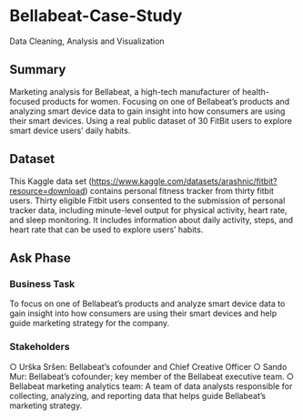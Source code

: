 # Bellabeat-Case-Study
Data Cleaning, Analysis and Visualization

## Summary

Marketing analysis for Bellabeat, a high-tech manufacturer of health-focused products for women. Focusing on one of Bellabeat’s products and analyzing smart device data to gain insight into how consumers are using their smart devices. Using a real public dataset of 30 FitBit users to explore smart device users’ daily habits.

## Dataset
This Kaggle data set (https://www.kaggle.com/datasets/arashnic/fitbit?resource=download) contains personal fitness tracker from thirty fitbit users. Thirty eligible Fitbit users consented to the submission of personal tracker data, including minute-level output for physical activity, heart rate, and sleep monitoring. It includes information about daily activity, steps, and heart rate that can be used to explore users’ habits.

## Ask Phase
### Business Task
To focus on one of Bellabeat’s products and analyze smart device data to gain insight into how consumers are using their smart devices and help guide marketing strategy for the company.
### Stakeholders
○ Urška Sršen: Bellabeat’s cofounder and Chief Creative Officer 
○ Sando Mur: Bellabeat’s cofounder; key member of the Bellabeat executive team. 
○ Bellabeat marketing analytics team: A team of data analysts responsible for collecting, analyzing, and reporting data that helps guide Bellabeat’s marketing strategy. 
